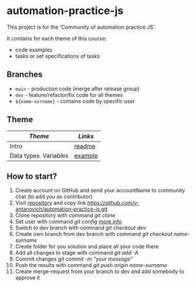 # automation-practice-js

This project is for the 'Community of automation practice JS'.

It contains for each theme of this course:

- code examples
- tasks or set specifications of tasks

## Branches

* `main` - production code (merge after release group)
* `dev` - feature/refactor/fix code for all themes
* `${name-surname}` - contains code by specific user

## Theme

| *Theme*  | *Links* |
| ------------- | ------------- |
| Intro  | [readme](README.md) |
| Data types. Variables  | [example](src/basics/)  |

## How to start?

   1. Create account on GitHub аnd send your accountName to community chat (to add you as contributor) 
   2. Visit [repository](https://github.com/v-antanovich/automation-practice-js) and copy link https://github.com/v-antanovich/automation-practice-js.git
   3. Clone repository with command *git clone*
   4. Set user with command *git config* [more info](https://godelonline.sharepoint.com/Functions/ResearchAndDevelopment/SitePages/Workshop--Git-and-GitHub.aspx)
   5. Switch to dev branch with command *git checkout dev*
   6. Create own branch from dev branch with command *git checkout name-surname*
   7. Create folder for you solution and place all your code there
   8. Add all changes to stage with command *git add -A*
   9. Commit changes *git commit -m "your message"*
   10. Push the results with command *git push origin name-surname*
   11. Create merge-request from your branch to dev and add somebody to approve it
